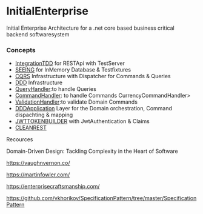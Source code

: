 # InitialEnterprise
Initial Enterprise Architecture for a .net core based business critical backend softwaresystem 

### Concepts
* [IntegrationTDD] for RESTApi with TestServer
* [SEEING] for InMemory Database & Testfixtures
* [CQRS] Infrastructure with Dispatcher for Commands & Queries
* [DDD] Infrastructure 
* [QueryHandler]:to handle Queries
* [CommandHandler]: to handle Commands CurrencyCommandHandler>
* [ValidationHandler]:to validate Domain Commands
* [DDDApplication] Layer for the Domain orchestration, Command dispachting & mapping
* [JWTTOKENBUILDER] with JwtAuthentication & Claims 
* [CLEANREST]  


Recources

Domain-Driven Design: Tackling Complexity in the Heart of Software

https://vaughnvernon.co/

https://martinfowler.com/

https://enterprisecraftsmanship.com/

https://github.com/vkhorikov/SpecificationPattern/tree/master/SpecificationPattern


[IntegrationTDD]: <https://github.com/jorgenschumann/InitialEnterprise/tree/master/Backend/InitialEnterprise.Domain.MainBoundedContext.Api.Tests/ApiServices> 
[CQRS]: <https://github.com/jorgenschumann/InitialEnterprise/tree/master/Backend/InitialEnterprise.Infrastructure/CQRS>
[DDD]: <https://github.com/jorgenschumann/InitialEnterprise/tree/master/Backend/InitialEnterprise.Infrastructure/DDD>
[SEEING]: <https://github.com/jorgenschumann/InitialEnterprise/tree/master/Backend/InitialEnterprise.DataSeeding>
[JWTTOKENBUILDER]: <https://github.com/jorgenschumann/InitialEnterprise/blob/master/Backend/InitialEnterprise.Domain.MainBoundedContext/UserModule/Services/JwtSecurityTokenBuilder.cs>
[CLEANREST]: <https://github.com/jorgenschumann/InitialEnterprise/blob/master/Backend/InitialEnterprise.Domain.MainBoundedContext.Api/Controller/CurrencyController.cs>
[DDDApplication]:<https://github.com/jorgenschumann/InitialEnterprise/blob/master/Backend/InitialEnterprise.Domain.MainBoundedContext.Api/Application/CurrencyApplication/CurrencyApplication.cs>
[QueryHandler]:<https://github.com/jorgenschumann/InitialEnterprise/blob/master/Backend/InitialEnterprise.Domain.MainBoundedContext/CurrencyModule/QueryHandler/QueryCurrencyHandlerAsync.cs>
[CommandHandler]:<https://github.com/jorgenschumann/InitialEnterprise/blob/master/Backend/InitialEnterprise.Domain.MainBoundedContext/CurrencyModule/CommandHandler/CurrencyCommandHandler.cs>
[ValidationHandler]:<https://github.com/jorgenschumann/InitialEnterprise/blob/master/Backend/InitialEnterprise.Domain.MainBoundedContext/PersonModule/ValidationHandler/CreatePersonCommandValidationHandler.cs>









